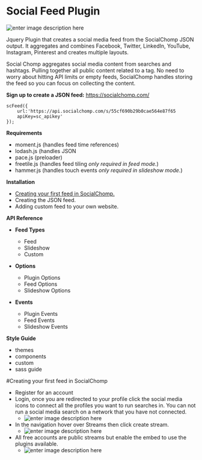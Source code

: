 # Social Feed Plugin
![enter image description here](https://lh3.googleusercontent.com/-P87pjQtgxb4/VnPMOzPK8KI/AAAAAAAADyA/b1K_iZ_Zb5M/s500/Screen+Shot+2015-12-18+at+4.04.16+AM.png "socialchomp feed")

Jquery Plugin that creates a social media feed from the SocialChomp JSON output. It aggregates and combines Facebook, Twitter, LinkedIn, YouTube, Instagram, Pinterest and creates multiple layouts.

Social Chomp aggregates social media content from searches and hashtags. Pulling together all public content related to a tag. No need to worry about hitting API limits or empty feeds, SocialChomp handles storing the feed so you can focus on collecting the content.

**Sign up to create a JSON feed:** https://socialchomp.com/

    scFeed({
	    url:'https://api.socialchomp.com/s/55cf690b29b0cae564e87f65
	    apiKey=sc_apikey'
	});
**Requirements**

 - moment.js (handles feed time references) 
 - lodash.js (handles JSON
 - pace.js (preloader) 
 - freetile.js (handles feed tiling *only required in feed mode.*)
 - hammer.js (handles touch events *only required in slideshow mode.*)

**Installation**

 - [Creating your first feed in SocialChomp.](https://github.com/SocialChomp/socialfeed_plugin#creating-your-first-feed-in-socialchomp)
 - Creating the JSON feed.
 - Adding custom feed to your own website.

**API Reference**

 - **Feed Types**
	 - Feed
	 - Slideshow
	 - Custom

 - **Options**
	 - Plugin Options
	 - Feed Options
	 - Slideshow Options

 - **Events**

	 - Plugin Events
	 - Feed Events
	 - Slideshow Events

**Style Guide**
	
 - themes
 - components
 - custom
 - sass guide

#Creating your first feed in SocialChomp

 - Register for an account
 - Login, once you are redirected to your profile click the social media icons to connect all the profiles you want to run searches in. You can not run a social media search on a network that you have not connected.
	 - ![enter image description here](https://lh3.googleusercontent.com/-89_PaF8HD_4/VnPXCVbwA7I/AAAAAAAADyU/JzFYxfviOV8/s500/Screen+Shot+2015-12-18+at+4.46.40+AM.png "Add profiles") 
 - In the navigation hover over Streams then click create stream.
	 -  ![enter image description here](https://lh3.googleusercontent.com/-sP44cqTjFrI/VnPY0BLuhII/AAAAAAAADyk/Dv23vCRa-24/s500/Screen+Shot+2015-12-18+at+4.53.29+AM.png "Create Stream")
 - All free accounts are public streams but enable the embed to use the plugins available.
	 - ![enter image description here](https://lh3.googleusercontent.com/-tU8UYKoH2sc/VnRalxyB3lI/AAAAAAAADy8/ov7hudt3S9c/s500/Screen+Shot+2015-12-18+at+2.09.02+PM.png "embed")